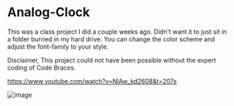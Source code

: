 # Analog-Clock
This was a class project I did a couple weeks ago. Didn't want it to just sit in a folder burried in my hard drive.
You can change the color scheme and adjust the font-family to your style.

Disclaimer, This project could not have been possible without the expert coding of Code Braces.

  https://www.youtube.com/watch?v=NlAw_kd2608&t=207s

  ![image](https://github.com/dndplus5/Analog-Clock/assets/152653893/e4b181fb-2924-4d01-b8e2-c09a5e563f84)
